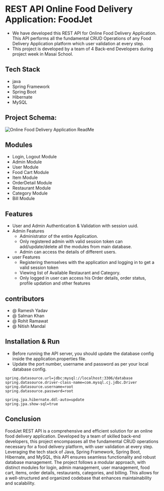 
# REST API Online Food Delivery Application: FoodJet
* We have developed this REST API for Online Food Delivery Application. This API performs all the fundamental CRUD Operations of any Food Delivery Application platform which user validation at every step.
* This project is developed by a team of 4 Back-end Developers during project week in Masai School.

## Tech Stack
* java
* Spring Framework
* Spring Boot
* Hibernate
* MySQL

## Project Schema:
![Online Food Delivery Application ReadMe](https://github.com/rameshy9891/sharp-head-9647/assets/119414002/e7dc2a80-bfc4-4049-a51a-f36850f33b63)

## Modules
* Login, Logout Module
* Admin Module
* User Module
* Food Cart Module
* Item Module
* OrderDetail Module
* Restaurant Module
* Category Module
* Bill Module

## Features
* User and Admin Authentication & Validation with session uuid.
* Admin Features
  * Administrator of the entire Application.
  * Only registered admin with valid session token can add/update/delete all the modules from main database.
  * Admin can access the details of different users.
* user Features
  * Registering themselves with the application and logging in to get a valid session token
  * Viewing list of Available Restaurant and Category.
  * Only logged in user can access his Order details, order status, profile updation and other features

## contributors 
* @ Ramesh Yadav
* @ Salman Khan
* @ Rohit Ramawat
* @ Nitish Mandal

## Installation & Run 
* Before running the API server, you should update the database config inside the application.properties file.
* Update the port number, username and password as per your local database config.

```
spring.datasource.url=jdbc:mysql://localhost:3306/database
spring.datasource.driver-class-name=com.mysql.cj.jdbc.Driver
spring.datasource.username=root
spring.datasource.password=root

spring.jpa.hibernate.ddl-auto=update
spring.jpa.show-sql=true
```

## Conclusion
FoodJet REST API is a comprehensive and efficient solution for an online food delivery application. Developed by a team of skilled back-end developers, this project encompasses all the fundamental CRUD operations necessary for a food delivery platform, with user validation at every step. Leveraging the tech stack of Java, Spring Framework, Spring Boot, Hibernate, and MySQL, this API ensures seamless functionality and robust database management.
The project follows a modular approach, with distinct modules for login, admin management, user management, food cart, items, order details, restaurants, categories, and billing. This allows for a well-structured and organized codebase that enhances maintainability and scalability.




